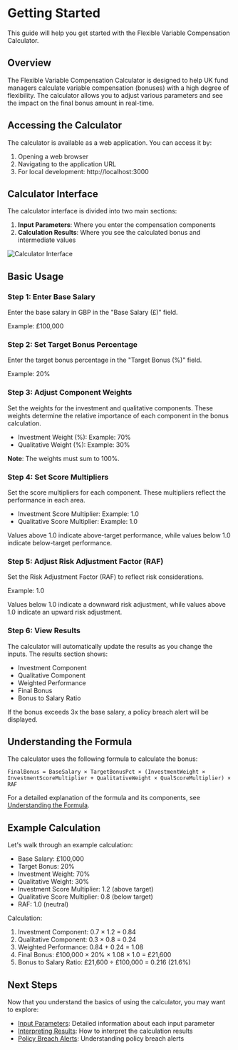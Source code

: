# Getting Started

This guide will help you get started with the Flexible Variable Compensation Calculator.

## Overview

The Flexible Variable Compensation Calculator is designed to help UK fund managers calculate variable compensation (bonuses) with a high degree of flexibility. The calculator allows you to adjust various parameters and see the impact on the final bonus amount in real-time.

## Accessing the Calculator

The calculator is available as a web application. You can access it by:

1. Opening a web browser
2. Navigating to the application URL
3. For local development: http://localhost:3000

## Calculator Interface

The calculator interface is divided into two main sections:

1. **Input Parameters**: Where you enter the compensation components
2. **Calculation Results**: Where you see the calculated bonus and intermediate values

![Calculator Interface](../assets/calculator-interface.png)

## Basic Usage

### Step 1: Enter Base Salary

Enter the base salary in GBP in the "Base Salary (£)" field.

Example: £100,000

### Step 2: Set Target Bonus Percentage

Enter the target bonus percentage in the "Target Bonus (%)" field.

Example: 20%

### Step 3: Adjust Component Weights

Set the weights for the investment and qualitative components. These weights determine the relative importance of each component in the bonus calculation.

- Investment Weight (%): Example: 70%
- Qualitative Weight (%): Example: 30%

**Note**: The weights must sum to 100%.

### Step 4: Set Score Multipliers

Set the score multipliers for each component. These multipliers reflect the performance in each area.

- Investment Score Multiplier: Example: 1.0
- Qualitative Score Multiplier: Example: 1.0

Values above 1.0 indicate above-target performance, while values below 1.0 indicate below-target performance.

### Step 5: Adjust Risk Adjustment Factor (RAF)

Set the Risk Adjustment Factor (RAF) to reflect risk considerations.

Example: 1.0

Values below 1.0 indicate a downward risk adjustment, while values above 1.0 indicate an upward risk adjustment.

### Step 6: View Results

The calculator will automatically update the results as you change the inputs. The results section shows:

- Investment Component
- Qualitative Component
- Weighted Performance
- Final Bonus
- Bonus to Salary Ratio

If the bonus exceeds 3x the base salary, a policy breach alert will be displayed.

## Understanding the Formula

The calculator uses the following formula to calculate the bonus:

```
FinalBonus = BaseSalary × TargetBonusPct × (InvestmentWeight × InvestmentScoreMultiplier + QualitativeWeight × QualScoreMultiplier) × RAF
```

For a detailed explanation of the formula and its components, see [Understanding the Formula](./understanding-formula.md).

## Example Calculation

Let's walk through an example calculation:

- Base Salary: £100,000
- Target Bonus: 20%
- Investment Weight: 70%
- Qualitative Weight: 30%
- Investment Score Multiplier: 1.2 (above target)
- Qualitative Score Multiplier: 0.8 (below target)
- RAF: 1.0 (neutral)

Calculation:
1. Investment Component: 0.7 × 1.2 = 0.84
2. Qualitative Component: 0.3 × 0.8 = 0.24
3. Weighted Performance: 0.84 + 0.24 = 1.08
4. Final Bonus: £100,000 × 20% × 1.08 × 1.0 = £21,600
5. Bonus to Salary Ratio: £21,600 ÷ £100,000 = 0.216 (21.6%)

## Next Steps

Now that you understand the basics of using the calculator, you may want to explore:

- [Input Parameters](./input-parameters.md): Detailed information about each input parameter
- [Interpreting Results](./interpreting-results.md): How to interpret the calculation results
- [Policy Breach Alerts](./policy-breach-alerts.md): Understanding policy breach alerts
